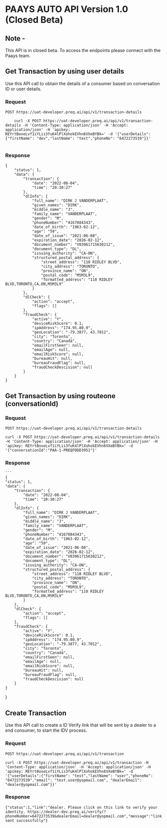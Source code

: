 # PAAYS AUTO API Version 1.0 (Closed Beta)

## Note - 
This API is in closed beta. To access the endpoints please connect with the Paays team.  

## Get Transaction by using user details

Use this API call to obtain the details of a consumer based on conversation ID or user details. 

### Request

`POST https://uat-developer.preq.ai/api/v1/transaction-details`

```
    curl -X POST https://uat-developer.preq.ai/api/v1/transaction-details -H 'Content-Type: application/json' -H 'Accept: application/json' -H 'apikey: REYrtBoxeLvf1iYLis3fuK4lPlXohokEVhn6VXeBYBk=' -d '{"userDetails":{"firstName": "dev","lastName": "test","phoneNo": "6472273539"}}'
    
```

### Response

    
```
{
    "status": 1,
    "data": {
        "transaction": {
            "date": "2022-08-04",
            "time": "20:30:27"
        },
        "dlInfo": {
            "full_name": "DIRK J VANDERPLAAT",
            "given_names": "DIRK",
            "middle_name": "J",
            "family_name": "VANDERPLAAT",
            "gender": "M",
            "phoneNumber": "4167884343",
            "date_of_birth": "1963-02-12",
            "age": "59",
            "date_of_issue": "2021-06-08",
            "expiration_date": "2026-02-12",
            "document_number": "V03961715630212",
            "document_type": "DL",
            "issuing_authority": "CA-ON",
            "structured_postal_address": {
                "street_address": "110 RIDLEY BLVD",
                "city_address": "TORONTO",
                "province_name": "ON",
                "postal_code": "M5M3L9",
                "formatted_address": "110 RIDLEY BLVD,TORONTO,CA,ON,M5M3L9"
            }
        },
        "dlCheck": {
            "action": "accept",
            "flags": []
        },
        "fraudCheck": {
            "active": "Y",
            "deviceRiskScore": 0.1,
            "ipAddress": "174.95.80.9",
            "geoLocation": "-79.3877, 43.7012",
            "city": "Toronto",
            "country": "Canadá",
            "emailFirstSeen": null,
            "emailAge": null,
            "emailRiskScore": null,
            "bureauHit": null,
            "bureauFraudFlag": null,
            "fraudCheckDescision": null
        }
    }
}
```
## Get Transaction by using routeone (conversationId)

### Request

`POST https://uat-developer.preq.ai/api/v1/transaction-details`

    curl -X POST https://uat-developer.preq.ai/api/v1/transaction-details -H 'Content-Type: application/json' -H 'Accept: application/json' -H 'apikey: REYrtBoxeLvf1iYLis3fuK4lPlXohokEVhn6VXeBYBk=' -d '{"conversationId":"PAA-1-PREQFDDD3951"}'

### Response

    ```
    {
    "status": 1,
    "data": {
        "transaction": {
            "date": "2022-08-04",
            "time": "20:30:27"
        },
        "dlInfo": {
            "full_name": "DIRK J VANDERPLAAT",
            "given_names": "DIRK",
            "middle_name": "J",
            "family_name": "VANDERPLAAT",
            "gender": "M",
            "phoneNumber": "4167884343",
            "date_of_birth": "1963-02-12",
            "age": "59",
            "date_of_issue": "2021-06-08",
            "expiration_date": "2026-02-12",
            "document_number": "V03961715630212",
            "document_type": "DL",
            "issuing_authority": "CA-ON",
            "structured_postal_address": {
                "street_address": "110 RIDLEY BLVD",
                "city_address": "TORONTO",
                "province_name": "ON",
                "postal_code": "M5M3L9",
                "formatted_address": "110 RIDLEY BLVD,TORONTO,CA,ON,M5M3L9"
            }
        },
        "dlCheck": {
            "action": "accept",
            "flags": []
        },
        "fraudCheck": {
            "active": "Y",
            "deviceRiskScore": 0.1,
            "ipAddress": "174.95.80.9",
            "geoLocation": "-79.3877, 43.7012",
            "city": "Toronto",
            "country": "Canadá",
            "emailFirstSeen": null,
            "emailAge": null,
            "emailRiskScore": null,
            "bureauHit": null,
            "bureauFraudFlag": null,
            "fraudCheckDescision": null
        }
    }
}


## Create Transaction

Use this API call to create a ID Verify link that will be sent by a dealer to a end consumer, to start the IDV process. 

### Request

`POST https://uat-developer.preq.ai/api/v1/transaction`

    curl -X POST https://uat-developer.preq.ai/api/v1/transaction -H 'Content-Type: application/json' -H 'Accept: application/json' -H 'apikey: REYrtBoxeLvf1iYLis3fuK4lPlXohokEVhn6VXeBYBk=' -d '{"userDetails":{"firstName": "test","lastName": "user","phoneNo": "6472273539","email": "test.user@yopmail.com", "dealerEmail": "dealer@yopmail.com"}}'

### Response

    {"status":1,"link":"dealer. Please click on this link to verify your identity. https://dealer-dev.preq.ai/verify/?phoneNumber=6472273539&dealerEmail=dealer@yopmail.com","message":"link sent successfully"}
